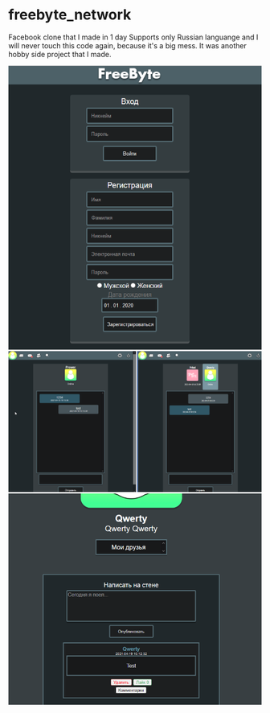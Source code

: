 # freebyte_network
Facebook clone that I made in 1 day
Supports only Russian languange and I will never touch this code again, because it's a big mess. It was another hobby side project that I made.

![Login](https://github.com/freebytego/freebyte_network/blob/main/github%20pictures/login.png?raw=true "Login screen")
![Messages](https://github.com/freebytego/freebyte_network/blob/main/github%20pictures/messages.png?raw=true "Messages")
![Profile and comment section](https://github.com/freebytego/freebyte_network/blob/main/github%20pictures/profile.png?raw=true "Profile and comments")
